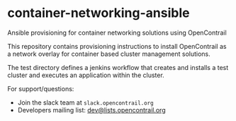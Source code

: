 # container-networking-ansible
Ansible provisioning for container networking solutions using OpenContrail

This repository contains provisioning instructions to install OpenContrail
as a network overlay for container based cluster management solutions.

The test directory defines a jenkins workflow that creates and
installs a test cluster and executes an application within the
cluster.

For support/questions:
 - Join the slack team at `slack.opencontrail.org`
 - Developers mailing list: dev@lists.opencontrail.org
